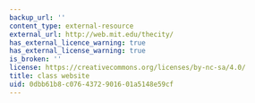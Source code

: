 ```yaml
---
backup_url: ''
content_type: external-resource
external_url: http://web.mit.edu/thecity/
has_external_licence_warning: true
has_external_license_warning: true
is_broken: ''
license: https://creativecommons.org/licenses/by-nc-sa/4.0/
title: class website
uid: 0dbb61b8-c076-4372-9016-01a5148e59cf
---
```

